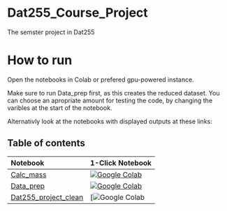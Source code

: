 # Dat255_Course_Project
The semster project in Dat255

# How to run

Open the notebooks in Colab or prefered gpu-powered instance.

Make sure to run Data_prep first, as this creates the reduced dataset. You can choose an apropriate amount for testing the code, by changing the varibles at the start of the notebook.

Alternativly look at the notebooks with displayed outputs at these links:

## Table of contents

| Notebook    |      1-Click Notebook      |
|:----------|------|
|  [Calc_mass](https://nbviewer.org/github/AHelplessStudent/Dat255_Course_Project/blob/main/Calc_Mass.ipynb)  | [![Google Colab](https://colab.research.google.com/assets/colab-badge.svg)](https://colab.research.google.com/github/AHelplessStudent/Dat255_Course_Project/blob/main/Calc_Mass.ipynb)<br>
|  [Data_prep](https://nbviewer.org/github/AHelplessStudent/Dat255_Course_Project/blob/main/Data_prep.ipynb)  | [![Google Colab](https://colab.research.google.com/assets/colab-badge.svg)](https://colab.research.google.com/github/AHelplessStudent/Dat255_Course_Project/blob/main/Data_prep.ipynb)<br>|  [Calc_mass](https://nbviewer.org/github/AHelplessStudent/Dat255_Course_Project/blob/main/Calc_Mass.ipynb)  | [![Google Colab](https://colab.research.google.com/assets/colab-badge.svg)](https://colab.research.google.com/github/AHelplessStudent/Dat255_Course_Project/blob/main/Calc_Mass.ipynb)<br>
|  [Dat255_project_clean](https://nbviewer.org/github/AHelplessStudent/Dat255_Course_Project/blob/main/DAT255_project_clean.ipynb)  | [![Google Colab](https://colab.research.google.com/github/AHelplessStudent/Dat255_Course_Project/blob/main/DAT255_project_clean.ipynb)<br>

